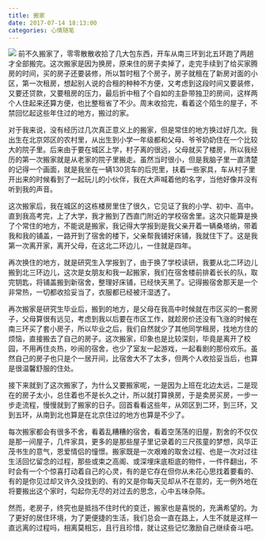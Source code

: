 ```yaml
---
title: 搬家
date: 2017-07-14 18:13:00
categories: 心情随笔
---
```

<img src="http://otbsz8hna.bkt.clouddn.com/images/20170728-1.jpg?imageView2/1/w/250/h/180/q/200" class="img-topic" />
前不久搬家了，零零散散收拾了几大包东西，开车从南三环到北五环跑了两趟才全部搬完。这次搬家是因为换房，原来住的房子卖掉了，走完手续到了给买家腾房的时间，买的房子还要装修，所以暂时租了个房子，房子就租在了新房对面的小区，第一次租房，想起别人说的合租的种种不方便，又考虑到这段时间又要装修，又要还贷款，又要租房的压力，最后折中租了个自如的主卧带独卫的房间，这样两个人住起来还算方便，也比整租省了不少。周末收拾完，看着这个陌生的屋子，不禁回忆起这些年住过的地方，搬过的家。
<!--more-->

对于我来说，没有经历过几次真正意义上的搬家，但是常住的地方换过好几次。我出生在北京郊区的农村里，从出生到小学一年级都和父母、爷爷奶奶住在一个比较大的院子里。后来由于要在城区上学，村子离的很远，父母就买了楼房，所以我经历的第一次搬家就是从老家的院子里搬走。虽然当时很小，但是我脑子里一直清楚的记得一个画面，就是我坐在一辆130货车的后兜里，扶着一些家具，车从村子里开出来的时候看到了一起玩儿的小伙伴，我在大声喊着他的名字，当他好像并没有听到我的声音。

这次搬家后，我在城区的这栋楼房里住了很久，它见证了我的小学、初中、高中。直到我高考完，上了大学，我才搬到了西直门附近的学校宿舍里。这次只能算是换了个常住的地方，不能说是搬家，我记得大学报到是我父亲开着一辆桑塔纳，带着我和我的铺盖，一路开到了宿舍的楼下，父亲帮我铺好床铺，我就住下了。这是我第一次离开家，离开父母，在这北二环边儿，一住就是四年。

再次换住的地方，就是研究生入学报到了，由于换了学校读研，我要从北二环边儿搬到北三环边儿，这次是女朋友和我一起搬家，我们在宿舍楼前排着长长的队，取完钥匙，将铺盖搬到新宿舍，整理好床铺，已经快天黑了。记得搬宿舍那天是一个非常热，一切都收拾妥当了，衣服都已经被汗湿透了。

再次搬家是研究生毕业后，搬到的地方，是父母在我高中时候就在市区买的一套房子，父母算很有远见，考虑到我以后要在市区工作，就趁房价还没有飞涨的时候在南三环买了套小房子，所以毕业之后，我们自然就少了其他同学租房，找地方住的烦恼，直接搬去了自己的房子。这次搬家，印象也是比较深刻，毕竟是离开了校园，不用再住炎热，吵闹的宿舍，也少了室友一起游戏，一起看剧的那份欢乐。虽然自己的房子也只是个一居开间，比宿舍大不了太多，但两个人收拾妥当后，也算是很温馨舒服的住处。

接下来就到了这次搬家了，为什么又要搬家呢，一是因为上班在北边太远，二是现在的房子太小，总住着也不是长久之计，所以就打算换房，于是卖房买房，一步一步走流程，慢慢就到了搬家的日子。回首看看这些年，从郊区到二环，到三环，又到五环，从南到北也算是在北京住过的地方也算是不少了。

每次搬家都会有很多不舍，看着乱糟糟的宿舍，看着空荡荡的旧屋，割舍的不仅仅是那一间屋子，几件家具，更多的是那些屋子里记录着的三尺孩童的梦想，风华正茂书生的意气，恩爱情侣的憧憬。搬家既是一次艰难的取舍过程、也是一次对过往生活回忆留念的过程，那些或束之高阁、或深埋床底柜底的物件，一件件翻出，不时会有一个个惊喜打动着自己的心灵，有的是它存在但你从未花心思找着要看的、有的是你见过却又许久没找到的、有的又是你每天见却从不在意的，无一例外地在将要搬出这个家时，勾起你无尽的对过去的思念，心中五味杂陈。

然而，老房子，终究也是抵挡不住时代的变迁，搬家也是喜悦的，充满希望的。为了更好的居住环境，为了更便捷的生活，我们总会一直在路上，人生不就是这样一直远离的过程吗，相离莫相忘，且行且珍惜，就让这些记忆激励自己继续奋斗吧。

